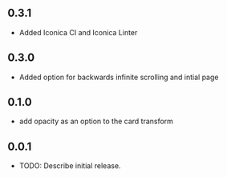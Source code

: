 ## 0.3.1

* Added Iconica CI and Iconica Linter

## 0.3.0
* Added option for backwards infinite scrolling and intial page

## 0.1.0

* add opacity as an option to the card transform

## 0.0.1

* TODO: Describe initial release.
